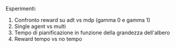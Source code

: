 Esperimenti:

1. Confronto reward su adt vs mdp (gamma 0 e gamma 1)
2. Single agent vs multi
3. Tempo di pianificazione in funzione della grandezza dell'albero
4. Reward tempo vs no tempo